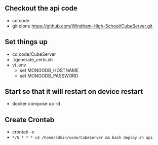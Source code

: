 ## Checkout the api code
  * cd code
  * git clone https://github.com/Windham-High-School/CubeServer.git
 
## Set things up
  * cd code/CubeServer
  * ./generate_certs.sh
  * vi .env
    * set MONGODB_HOSTNAME
    * set MONGODB_PASSWORD

## Start so that it will restart on device restart
  * docker compose up -d

## Create Crontab
  * crontab -e
  * `*/5 * * * cd /home/admin/code/CubeServer && bash deploy.sh api`
